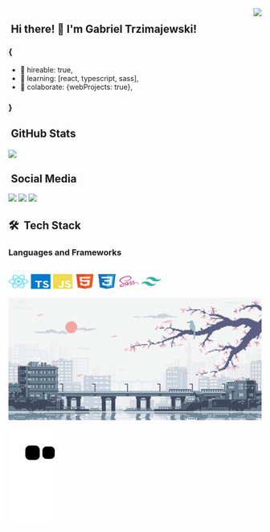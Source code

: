 <img align="right" height="520em" src="https://user-images.githubusercontent.com/95551770/168335458-1aa98621-3534-4495-9916-77a7bc767a59.png" />

## &nbsp;Hi there! 👋 I'm Gabriel Trzimajewski!

### {
- 🔭 hireable: true,
- 🌱 learning: [react, typescript, sass],
- 👯 colaborate: {webProjects: true},
### }

## &nbsp;GitHub Stats
<img align="center" height="180em" src="https://github-readme-stats.vercel.app/api/top-langs/?username=Sn0wye&layout=compact&langs_count=7&theme=midnight-purple"/>

## &nbsp;Social Media 
<div>
  <a href="https://www.linkedin.com/in/gabriel-trzimajewski" target="_blank"><img src="https://img.shields.io/badge/-LinkedIn-%230077B5?style=for-the-badge&logo=linkedin&logoColor=white" target="_blank"></a> 
  <a href="https://instagram.com/gabtrzimajewski" target="_blank"><img src="https://img.shields.io/badge/-Instagram-%23E4405F?style=for-the-badge&logo=instagram&logoColor=white" target="_blank"></a>
  <a href = "mailto:gabrieltrz2005@gmail.com"><img src="https://img.shields.io/badge/-Gmail-%23333?style=for-the-badge&logo=gmail&logoColor=white" target="_blank"></a>
</div>

## 🛠 &nbsp;Tech Stack

### Languages and Frameworks
  <div style="display: inline_block"><br>
    <img align="center" alt="Sn0wye-React" height="30" width="40" src="https://github.com/devicons/devicon/blob/master/icons/react/react-original.svg">
    <img align="center" alt="Sn0wye-Ts" height="30" width="40" src="https://raw.githubusercontent.com/devicons/devicon/master/icons/typescript/typescript-plain.svg">
   <img align="center" alt="Sn0wye-Js" height="30" width="40" src="https://raw.githubusercontent.com/devicons/devicon/master/icons/javascript/javascript-plain.svg">
   <img align="center" alt="Sn0wye-HTML" height="30" width="40" src="https://raw.githubusercontent.com/devicons/devicon/master/icons/html5/html5-original.svg">
   <img align="center" alt="Sn0wye-CSS" height="30" width="40" src="https://raw.githubusercontent.com/devicons/devicon/master/icons/css3/css3-original.svg">
   <img align="center" alt="Sn0wye-Sass" height="30" width="40" src="https://github.com/devicons/devicon/blob/master/icons/sass/sass-original.svg">
   <img align="center" alt="Sn0wye-Tailwind" height="30" width="40" src="https://raw.githubusercontent.com/devicons/devicon/1119b9f84c0290e0f0b38982099a2bd027a48bf1/icons/tailwindcss/tailwindcss-plain.svg">
  </div> 
  
<br/>
  
<div> 

  <img src="https://github.com/Sn0wye/Sn0wye/blob/main/img/Japan.gif">
  
  ![Snake animation](https://github.com/Sn0wye/Sn0wye/blob/output/github-contribution-grid-snake.svg)
  
</div>
